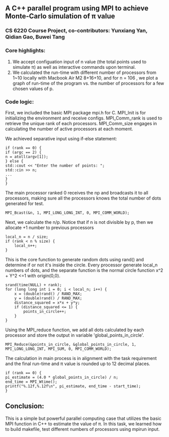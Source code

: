 ## A C++ parallel program using MPI to achieve Monte-Carlo simulation of &pi; value
### CS 6220 Course Project, co-contributors: Yunxiang Yan, Qidian Gao, Buwei Tang
### Core highlights:
1. We accept configuation input of n value (the total points used to simulate &pi;) as well as interactive commands upon terminal.
2. We calculated the run-time with different number of processors from 1~10 locally with Macbook Air M2 8+16+10, and for n = 106
   , we plot a graph of run-time of the program vs. the number of processors for a
   few chosen values of p.

### Code logic: 

First, we included the basic MPI package mpi.h for C. MPI_Init is for initializing the environment and receive configs. MPI_Comm_rank is used to retrieve the unique rank of each processors. MPI_Comm_size engages in calculating the number of active processors at each moment.

We achieved separative input using if-else statement:
```
if (rank == 0) {
if (argc == 2) {
n = atoll(argv[1]);
} else {
std::cout << "Enter the number of points: ";
std::cin >> n;
...
}
}
```
The main processor ranked 0 receives the np and broadcasts it to all processors, making sure all the processors knows the total number of dots generated for test.
```
MPI_Bcast(&n, 1, MPI_LONG_LONG_INT, 0, MPI_COMM_WORLD);
```
Next, we calculate the n/p. Notice that if n is not divisible by p, then we allocate +1 number to previous processors
```
local_n = n / size;
if (rank < n % size) {
    local_n++;
}
```
This is the core function to generate random dots using rand() and determine if or not it's inside the circle. Every processor generate local_n numbers of dots, and the separate function is the normal circle function x^2 + Y^2 <=1 with origin(0,0). 
```
srand(time(NULL) + rank);
for (long long int i = 0; i < local_n; i++) {
    x = (double)rand() / RAND_MAX;
    y = (double)rand() / RAND_MAX;
    distance_squared = x*x + y*y;
    if (distance_squared <= 1) {
        points_in_circle++;
    }
}
```
Using the MPI_reduce function, we add all dots calculated by each processor and store the output in variable 'global_points_in_circle'.
```
MPI_Reduce(&points_in_circle, &global_points_in_circle, 1, MPI_LONG_LONG_INT, MPI_SUM, 0, MPI_COMM_WORLD);
```
The calculation in main process is in alignment with the task requirement and the final run-time and &pi; value is rounded up to 12 decimal places.
```
if (rank == 0) {
pi_estimate = (4.0 * global_points_in_circle) / n;
end_time = MPI_Wtime();
printf("%.12f,%.12f\n", pi_estimate, end_time - start_time);
}
```
## Conclusion:
This is a simple but powerful parallel computing case that utilizes the basic MPI function in C++ to estimate the value of &pi;. In this task, we learned how to build makefile, test different numbers of processors using mpirun input.